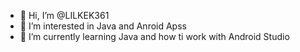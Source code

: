 - 👋 Hi, I’m @LILKEK361
- 👀 I’m interested in Java and Anroid Apss
- 🌱 I’m currently learning Java and how ti work with Android Studio

<!---
LILKEK361/LILKEK361 is a ✨ special ✨ repository because its `README.md` (this file) appears on your GitHub profile.
You can click the Preview link to take a look at your changes.
--->
